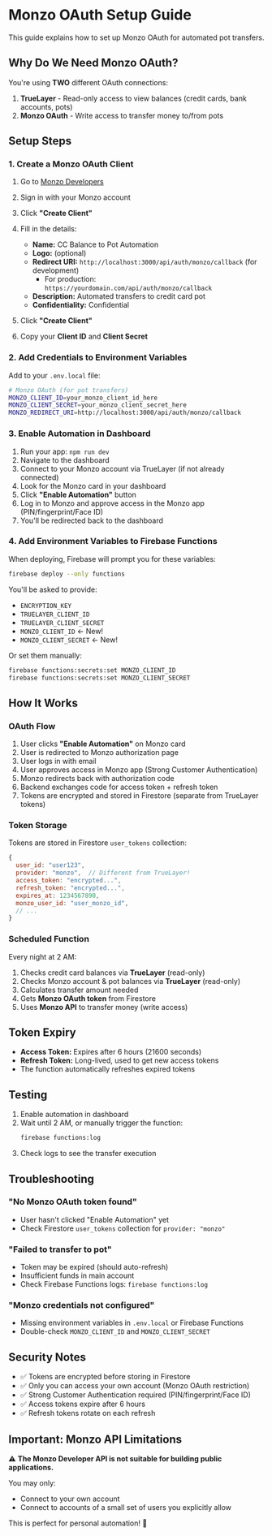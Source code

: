 # Monzo OAuth Setup Guide

This guide explains how to set up Monzo OAuth for automated pot transfers.

## Why Do We Need Monzo OAuth?

You're using **TWO** different OAuth connections:

1. **TrueLayer** - Read-only access to view balances (credit cards, bank accounts, pots)
2. **Monzo OAuth** - Write access to transfer money to/from pots

## Setup Steps

### 1. Create a Monzo OAuth Client

1. Go to [Monzo Developers](https://developers.monzo.com/)
2. Sign in with your Monzo account
3. Click **"Create Client"**
4. Fill in the details:
   - **Name:** CC Balance to Pot Automation
   - **Logo:** (optional)
   - **Redirect URI:** `http://localhost:3000/api/auth/monzo/callback` (for development)
     - For production: `https://yourdomain.com/api/auth/monzo/callback`
   - **Description:** Automated transfers to credit card pot
   - **Confidentiality:** Confidential

5. Click **"Create Client"**
6. Copy your **Client ID** and **Client Secret**

### 2. Add Credentials to Environment Variables

Add to your `.env.local` file:

```bash
# Monzo OAuth (for pot transfers)
MONZO_CLIENT_ID=your_monzo_client_id_here
MONZO_CLIENT_SECRET=your_monzo_client_secret_here
MONZO_REDIRECT_URI=http://localhost:3000/api/auth/monzo/callback
```

### 3. Enable Automation in Dashboard

1. Run your app: `npm run dev`
2. Navigate to the dashboard
3. Connect to your Monzo account via TrueLayer (if not already connected)
4. Look for the Monzo card in your dashboard
5. Click **"Enable Automation"** button
6. Log in to Monzo and approve access in the Monzo app (PIN/fingerprint/Face ID)
7. You'll be redirected back to the dashboard

### 4. Add Environment Variables to Firebase Functions

When deploying, Firebase will prompt you for these variables:

```bash
firebase deploy --only functions
```

You'll be asked to provide:

- `ENCRYPTION_KEY`
- `TRUELAYER_CLIENT_ID`
- `TRUELAYER_CLIENT_SECRET`
- `MONZO_CLIENT_ID` ← New!
- `MONZO_CLIENT_SECRET` ← New!

Or set them manually:

```bash
firebase functions:secrets:set MONZO_CLIENT_ID
firebase functions:secrets:set MONZO_CLIENT_SECRET
```

## How It Works

### OAuth Flow

1. User clicks **"Enable Automation"** on Monzo card
2. User is redirected to Monzo authorization page
3. User logs in with email
4. User approves access in Monzo app (Strong Customer Authentication)
5. Monzo redirects back with authorization code
6. Backend exchanges code for access token + refresh token
7. Tokens are encrypted and stored in Firestore (separate from TrueLayer tokens)

### Token Storage

Tokens are stored in Firestore `user_tokens` collection:

```javascript
{
  user_id: "user123",
  provider: "monzo",  // Different from TrueLayer!
  access_token: "encrypted...",
  refresh_token: "encrypted...",
  expires_at: 1234567890,
  monzo_user_id: "user_monzo_id",
  // ...
}
```

### Scheduled Function

Every night at 2 AM:

1. Checks credit card balances via **TrueLayer** (read-only)
2. Checks Monzo account & pot balances via **TrueLayer** (read-only)
3. Calculates transfer amount needed
4. Gets **Monzo OAuth token** from Firestore
5. Uses **Monzo API** to transfer money (write access)

## Token Expiry

- **Access Token:** Expires after 6 hours (21600 seconds)
- **Refresh Token:** Long-lived, used to get new access tokens
- The function automatically refreshes expired tokens

## Testing

1. Enable automation in dashboard
2. Wait until 2 AM, or manually trigger the function:
   ```bash
   firebase functions:log
   ```
3. Check logs to see the transfer execution

## Troubleshooting

### "No Monzo OAuth token found"

- User hasn't clicked "Enable Automation" yet
- Check Firestore `user_tokens` collection for `provider: "monzo"`

### "Failed to transfer to pot"

- Token may be expired (should auto-refresh)
- Insufficient funds in main account
- Check Firebase Functions logs: `firebase functions:log`

### "Monzo credentials not configured"

- Missing environment variables in `.env.local` or Firebase Functions
- Double-check `MONZO_CLIENT_ID` and `MONZO_CLIENT_SECRET`

## Security Notes

- ✅ Tokens are encrypted before storing in Firestore
- ✅ Only you can access your own account (Monzo OAuth restriction)
- ✅ Strong Customer Authentication required (PIN/fingerprint/Face ID)
- ✅ Access tokens expire after 6 hours
- ✅ Refresh tokens rotate on each refresh

## Important: Monzo API Limitations

⚠️ **The Monzo Developer API is not suitable for building public applications.**

You may only:

- Connect to your own account
- Connect to accounts of a small set of users you explicitly allow

This is perfect for personal automation! 🎉
